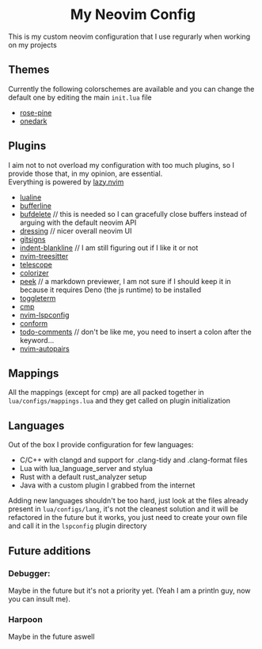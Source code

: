 <h1 align="center"> My Neovim Config</h1>

This is my custom neovim configuration that I use regurarly when working on my projects

## Themes
Currently the following colorschemes are available and you can change the default one by editing the main `init.lua` file

- [rose-pine](https://github.com/rose-pine/neovim)
- [onedark](https://github.com/navarasu/onedark.nvim)

## Plugins
I aim not to not overload my configuration with too much plugins, so I provide those that, in my opinion, are essential. <br>
Everything is powered by [lazy.nvim](https://github.com/folke/lazy.nvim)

- [lualine](https://github.com/nvim-lualine/lualine.nvim)
- [bufferline](https://github.com/akinsho/bufferline.nvim)
- [bufdelete](https://github.com/famiu/bufdelete.nvim) // this is needed so I can gracefully close buffers instead of arguing with the default neovim API
- [dressing](https://github.com/stevearc/dressing.nvim) // nicer overall neovim UI
- [gitsigns](https://github.com/lewis6991/gitsigns.nvim)
- [indent-blankline](https://github.com/lukas-reineke/indent-blankline.nvim) // I am still figuring out if I like it or not
- [nvim-treesitter](https://github.com/nvim-treesitter/nvim-treesitter)
- [telescope](https://github.com/nvim-telescope/telescope.nvim)
- [colorizer](https://github.com/norcalli/nvim-colorizer.lua)
- [peek](https://github.com/toppair/peek.nvim) // a markdown previewer, I am not sure if I should keep it in because it requires Deno (the js runtime) to be installed
- [toggleterm](https://github.com/akinsho/toggleterm.nvim)
- [cmp](https://github.com/hrsh7th/nvim-cmp)
- [nvim-lspconfig](https://github.com/neovim/nvim-lspconfig)
- [conform](https://github.com/stevearc/conform.nvim)
- [todo-comments](https://github.com/folke/todo-comments.nvim) // don't be like me, you need to insert a colon after the keyword...
- [nvim-autopairs](https://github.com/windwp/nvim-autopairs)

## Mappings
All the mappings (except for cmp) are all packed together in `lua/configs/mappings.lua` and they get called on plugin initialization

## Languages
Out of the box I provide configuration for few languages:
- C/C++ with clangd and support for .clang-tidy and .clang-format files
- Lua with lua_language_server and stylua
- Rust with a default rust_analyzer setup
- Java with a custom plugin I grabbed from the internet

Adding new languages shouldn't be too hard, just look at the files already present in `lua/configs/lang`, it's not the cleanest solution and it will be refactored in the future but it works, you just need to create your own file and call it in the `lspconfig` plugin directory

## Future additions
### Debugger: <br>
Maybe in the future but it's not a priority yet. (Yeah I am a println guy, now you can insult me).

### Harpoon
Maybe in the future aswell
